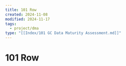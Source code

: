 ```yaml
---
title: 101 Row
created: 2024-11-08
modified: 2024-11-17
tags:
  - project/dma
type: "[[Index/101 GC Data Maturity Assessment.md]]"
---
```

# 101 Row